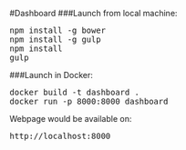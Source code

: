 #Dashboard
###Launch from local machine:
<pre>
npm install -g bower
npm install -g gulp
npm install
gulp
</pre>

###Launch in Docker:
<pre>
docker build -t dashboard .
docker run -p 8000:8000 dashboard
</pre>


Webpage would be available on:
<pre>
http://localhost:8000
</pre>
